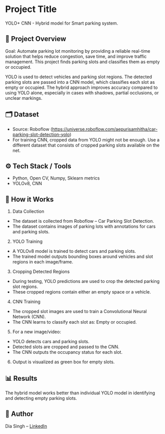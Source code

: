 # Project Title  
YOLO+ CNN - Hybrid model for Smart parking system.

## 📌 Project Overview  
Goal: Automate parking lot monitoring by providing a reliable real-time solution that helps reduce congestion, save time, and improve traffic management.
This project finds parking slots and classifies them as empty or occupied.

YOLO is used to detect vehicles and parking slot regions.
The detected parking slots are passed into a CNN model, which classifies each slot as empty or occupied.
The hybrid approach improves accuracy compared to using YOLO alone, especially in cases with shadows, partial occlusions, or unclear markings.

## 🗂 Dataset  
- Source: Roboflow (https://universe.roboflow.com/aepurisamhitha/car-parking-slot-detection-yolo)
- For training CNN, cropped data from YOLO might not be enough. Use a different dataset that consists of cropped parking slots available on the net.

## ⚙️ Tech Stack / Tools  
- Python, Open CV, Numpy, Sklearn metrics
- YOLOv8, CNN 

## 🚀 How it Works  
1. Data Collection
  - The dataset is collected from Roboflow – Car Parking Slot Detection.
  - The dataset contains images of parking lots with annotations for cars and parking slots.

2. YOLO Training
  - A YOLOv8 model is trained to detect cars and parking slots.
  - The trained model outputs bounding boxes around vehicles and slot regions in each image/frame.

3. Cropping Detected Regions
  - During testing, YOLO predictions are used to crop the detected parking slot regions.
  - These cropped regions contain either an empty space or a vehicle.

4. CNN Training
  - The cropped slot images are used to train a Convolutional Neural Network (CNN).
  - The CNN learns to classify each slot as: Empty or occupied.

5. For a new image/video:
  - YOLO detects cars and parking slots.
  - Detected slots are cropped and passed to the CNN.
  - The CNN outputs the occupancy status for each slot.

6. Output is visualized as green box for empty slots.

## 📊 Results  
The hybrid model works better than individual YOLO model in identifying and detecting empty parking slots.  

## 👤 Author  
Dia Singh – [LinkedIn](www.linkedin.com/in/dia-singh-31486a220) 

